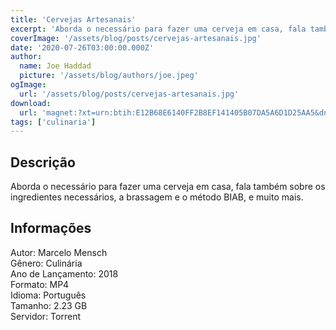 ```yaml
---
title: 'Cervejas Artesanais'
excerpt: 'Aborda o necessário para fazer uma cerveja em casa, fala também sobre os ingredientes necessários, a brassagem e o método BIAB, e muito mais. Informações  Autor: Marcelo Mensch Gênero: Culinária Ano de Lançamento: 2018 Formato: MP4 Idioma: Português Tamanho'
coverImage: '/assets/blog/posts/cervejas-artesanais.jpg'
date: '2020-07-26T03:00:00.000Z'
author:
  name: Joe Haddad
  picture: '/assets/blog/authors/joe.jpeg'
ogImage:
  url: '/assets/blog/posts/cervejas-artesanais.jpg'
download:
  url: 'magnet:?xt=urn:btih:E12B68E6140FF2B8EF141405B07DA5A6D1D25AA5&dn=CERVEJAS%20ARTESANAIS&tr=udp%3a%2f%2ftracker.openbittorrent.com%3a1337%2fannounce&tr=udp%3a%2f%2ftracker.opentrackr.org%3a1337%2fannounce'
tags: ['culinaria']
---
```

<h2>Descrição</h2>
<p></p><p>Aborda o necessário para fazer uma cerveja em casa, fala também sobre os ingredientes necessários, a brassagem e o método BIAB, e muito mais.</p><h2>Informações</h2><p>Autor: Marcelo Mensch<br/>Gênero: Culinária<br/>Ano de Lançamento: 2018<br/>Formato: MP4<br/>Idioma: Português<br/>Tamanho: 2.23 GB<br/>Servidor: Torrent</p>